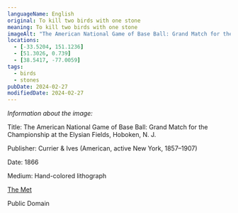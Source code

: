 ```yaml
---
languageName: English
original: To kill two birds with one stone
meaning: To kill two birds with one stone
imageAlt: "The American National Game of Base Ball: Grand Match for the Championship at the Elysian Fields, Hoboken, N. J."
locations:
  - [-33.5204, 151.1236]
  - [51.3026, 0.739]
  - [38.5417, -77.0059]
tags:
  - birds
  - stones
pubDate: 2024-02-27
modifiedDate: 2024-02-27
---
```


_Information about the image:_

Title: The American National Game of Base Ball: Grand Match for the Championship at the Elysian Fields, Hoboken, N. J.

Publisher: Currier & Ives (American, active New York, 1857–1907)

Date: 1866

Medium: Hand-colored lithograph

[The Met](https://www.metmuseum.org/art/collection/search/834947)

Public Domain
